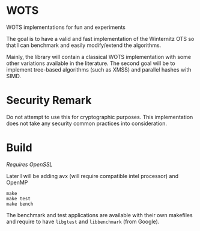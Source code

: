 # WOTS
WOTS implementations for fun and experiments

The goal is to have a valid and fast implementation of the Winternitz OTS so that
I can benchmark and easily modify/extend the algorithms.

Mainly, the library will contain a classical WOTS implementation with some
other variations available in the literature. The second goal will be to
implement tree-based algorithms (such as XMSS) and parallel hashes with SIMD.

# Security Remark

Do not attempt to use this for cryptographic purposes. This 
implementation does not take any security common practices
into consideration.

# Build 


*Requires OpenSSL*

Later I will be adding avx (will require compatible intel processor) and OpenMP 

```
make
make test
make bench
```

The benchmark and test applications are available with their own makefiles
and require to have `libgtest` and `libbenchmark` (from  Google).

